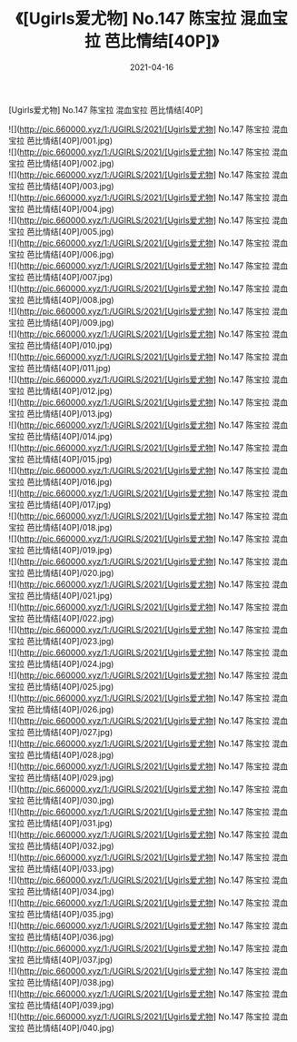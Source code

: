 ﻿---
layout: post
title:  《[Ugirls爱尤物] No.147 陈宝拉 混血宝拉 芭比情结[40P]》
date:   2021-04-16
img: http://pic.660000.xyz/1:/UGIRLS/2021/[Ugirls爱尤物] No.147 陈宝拉 混血宝拉 芭比情结[40P]/000.jpg
categories: [美女, 清纯, 唯美]
---

[Ugirls爱尤物] No.147 陈宝拉 混血宝拉 芭比情结[40P]

  ![](http://pic.660000.xyz/1:/UGIRLS/2021/[Ugirls爱尤物] No.147 陈宝拉 混血宝拉 芭比情结[40P]/001.jpg) <br> ![](http://pic.660000.xyz/1:/UGIRLS/2021/[Ugirls爱尤物] No.147 陈宝拉 混血宝拉 芭比情结[40P]/002.jpg) <br> ![](http://pic.660000.xyz/1:/UGIRLS/2021/[Ugirls爱尤物] No.147 陈宝拉 混血宝拉 芭比情结[40P]/003.jpg) <br> ![](http://pic.660000.xyz/1:/UGIRLS/2021/[Ugirls爱尤物] No.147 陈宝拉 混血宝拉 芭比情结[40P]/004.jpg) <br> ![](http://pic.660000.xyz/1:/UGIRLS/2021/[Ugirls爱尤物] No.147 陈宝拉 混血宝拉 芭比情结[40P]/005.jpg) <br> ![](http://pic.660000.xyz/1:/UGIRLS/2021/[Ugirls爱尤物] No.147 陈宝拉 混血宝拉 芭比情结[40P]/006.jpg) <br> ![](http://pic.660000.xyz/1:/UGIRLS/2021/[Ugirls爱尤物] No.147 陈宝拉 混血宝拉 芭比情结[40P]/007.jpg) <br> ![](http://pic.660000.xyz/1:/UGIRLS/2021/[Ugirls爱尤物] No.147 陈宝拉 混血宝拉 芭比情结[40P]/008.jpg) <br> ![](http://pic.660000.xyz/1:/UGIRLS/2021/[Ugirls爱尤物] No.147 陈宝拉 混血宝拉 芭比情结[40P]/009.jpg) <br> ![](http://pic.660000.xyz/1:/UGIRLS/2021/[Ugirls爱尤物] No.147 陈宝拉 混血宝拉 芭比情结[40P]/010.jpg) <br> ![](http://pic.660000.xyz/1:/UGIRLS/2021/[Ugirls爱尤物] No.147 陈宝拉 混血宝拉 芭比情结[40P]/011.jpg) <br> ![](http://pic.660000.xyz/1:/UGIRLS/2021/[Ugirls爱尤物] No.147 陈宝拉 混血宝拉 芭比情结[40P]/012.jpg) <br> ![](http://pic.660000.xyz/1:/UGIRLS/2021/[Ugirls爱尤物] No.147 陈宝拉 混血宝拉 芭比情结[40P]/013.jpg) <br> ![](http://pic.660000.xyz/1:/UGIRLS/2021/[Ugirls爱尤物] No.147 陈宝拉 混血宝拉 芭比情结[40P]/014.jpg) <br> ![](http://pic.660000.xyz/1:/UGIRLS/2021/[Ugirls爱尤物] No.147 陈宝拉 混血宝拉 芭比情结[40P]/015.jpg) <br> ![](http://pic.660000.xyz/1:/UGIRLS/2021/[Ugirls爱尤物] No.147 陈宝拉 混血宝拉 芭比情结[40P]/016.jpg) <br> ![](http://pic.660000.xyz/1:/UGIRLS/2021/[Ugirls爱尤物] No.147 陈宝拉 混血宝拉 芭比情结[40P]/017.jpg) <br> ![](http://pic.660000.xyz/1:/UGIRLS/2021/[Ugirls爱尤物] No.147 陈宝拉 混血宝拉 芭比情结[40P]/018.jpg) <br> ![](http://pic.660000.xyz/1:/UGIRLS/2021/[Ugirls爱尤物] No.147 陈宝拉 混血宝拉 芭比情结[40P]/019.jpg) <br> ![](http://pic.660000.xyz/1:/UGIRLS/2021/[Ugirls爱尤物] No.147 陈宝拉 混血宝拉 芭比情结[40P]/020.jpg) <br> ![](http://pic.660000.xyz/1:/UGIRLS/2021/[Ugirls爱尤物] No.147 陈宝拉 混血宝拉 芭比情结[40P]/021.jpg) <br> ![](http://pic.660000.xyz/1:/UGIRLS/2021/[Ugirls爱尤物] No.147 陈宝拉 混血宝拉 芭比情结[40P]/022.jpg) <br> ![](http://pic.660000.xyz/1:/UGIRLS/2021/[Ugirls爱尤物] No.147 陈宝拉 混血宝拉 芭比情结[40P]/023.jpg) <br> ![](http://pic.660000.xyz/1:/UGIRLS/2021/[Ugirls爱尤物] No.147 陈宝拉 混血宝拉 芭比情结[40P]/024.jpg) <br> ![](http://pic.660000.xyz/1:/UGIRLS/2021/[Ugirls爱尤物] No.147 陈宝拉 混血宝拉 芭比情结[40P]/025.jpg) <br> ![](http://pic.660000.xyz/1:/UGIRLS/2021/[Ugirls爱尤物] No.147 陈宝拉 混血宝拉 芭比情结[40P]/026.jpg) <br> ![](http://pic.660000.xyz/1:/UGIRLS/2021/[Ugirls爱尤物] No.147 陈宝拉 混血宝拉 芭比情结[40P]/027.jpg) <br> ![](http://pic.660000.xyz/1:/UGIRLS/2021/[Ugirls爱尤物] No.147 陈宝拉 混血宝拉 芭比情结[40P]/028.jpg) <br> ![](http://pic.660000.xyz/1:/UGIRLS/2021/[Ugirls爱尤物] No.147 陈宝拉 混血宝拉 芭比情结[40P]/029.jpg) <br> ![](http://pic.660000.xyz/1:/UGIRLS/2021/[Ugirls爱尤物] No.147 陈宝拉 混血宝拉 芭比情结[40P]/030.jpg) <br> ![](http://pic.660000.xyz/1:/UGIRLS/2021/[Ugirls爱尤物] No.147 陈宝拉 混血宝拉 芭比情结[40P]/031.jpg) <br> ![](http://pic.660000.xyz/1:/UGIRLS/2021/[Ugirls爱尤物] No.147 陈宝拉 混血宝拉 芭比情结[40P]/032.jpg) <br> ![](http://pic.660000.xyz/1:/UGIRLS/2021/[Ugirls爱尤物] No.147 陈宝拉 混血宝拉 芭比情结[40P]/033.jpg) <br> ![](http://pic.660000.xyz/1:/UGIRLS/2021/[Ugirls爱尤物] No.147 陈宝拉 混血宝拉 芭比情结[40P]/034.jpg) <br> ![](http://pic.660000.xyz/1:/UGIRLS/2021/[Ugirls爱尤物] No.147 陈宝拉 混血宝拉 芭比情结[40P]/035.jpg) <br> ![](http://pic.660000.xyz/1:/UGIRLS/2021/[Ugirls爱尤物] No.147 陈宝拉 混血宝拉 芭比情结[40P]/036.jpg) <br> ![](http://pic.660000.xyz/1:/UGIRLS/2021/[Ugirls爱尤物] No.147 陈宝拉 混血宝拉 芭比情结[40P]/037.jpg) <br> ![](http://pic.660000.xyz/1:/UGIRLS/2021/[Ugirls爱尤物] No.147 陈宝拉 混血宝拉 芭比情结[40P]/038.jpg) <br> ![](http://pic.660000.xyz/1:/UGIRLS/2021/[Ugirls爱尤物] No.147 陈宝拉 混血宝拉 芭比情结[40P]/039.jpg) <br> ![](http://pic.660000.xyz/1:/UGIRLS/2021/[Ugirls爱尤物] No.147 陈宝拉 混血宝拉 芭比情结[40P]/040.jpg) <br>